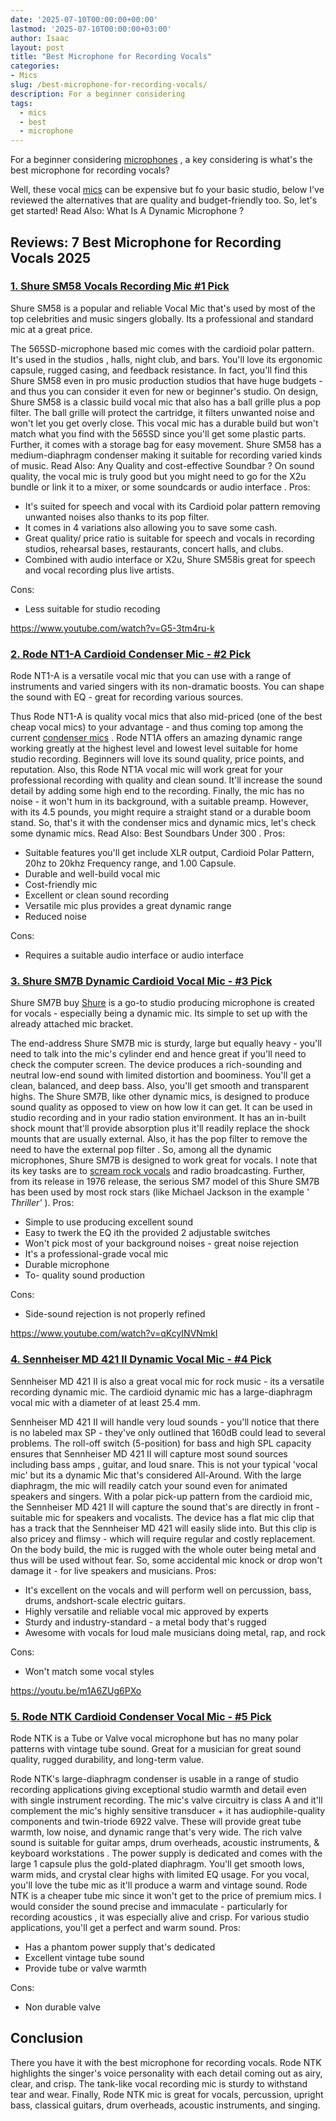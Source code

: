 ```yaml
---
date: '2025-07-10T00:00:00+00:00'
lastmod: '2025-07-10T00:00:00+03:00'
author: Isaac
layout: post
title: "Best Microphone for Recording Vocals"
categories:
- Mics
slug: /best-microphone-for-recording-vocals/
description: For a beginner considering
tags: 
  - mics
  - best
  - microphone
---
```

For a beginner considering
[microphones](https://pestpolicy.com/best-[microphone](/posts/best-microphone-for-vocals-live-performance/)-for-vocals-live-performance/)
, a key considering is what's the best microphone for recording vocals?

Well, these vocal [mics](/posts/best-microphones-for-voice-acting/) can be expensive but fo your basic studio, below I've reviewed the alternatives that are quality and budget-friendly too.
So, let's get started! Read Also:
What Is A Dynamic Microphone
?
## Reviews: 7 Best Microphone for Recording Vocals 2025
### [1. Shure SM58 Vocals Recording Mic #1 Pick](https://www.amazon.com/dp/B000CZ0R42/?tag=p-policy-20)
Shure SM58 is a popular and reliable Vocal Mic that's used by most of the top celebrities and music singers globally. Its a professional and standard mic at a great price.

The 565SD-microphone based mic comes with the cardioid polar pattern. It's used
in the studios
, halls, night club, and bars. You'll love its ergonomic capsule, rugged casing, and feedback resistance.
In fact, you'll find this Shure SM58 even in
pro music production studios
that have huge budgets - and thus you can consider it even for new or beginner's studio.
On design, Shure SM58 is a classic build vocal mic that also has a ball grille plus a pop filter. The ball grille will protect the cartridge, it filters unwanted noise and won't let you get overly close.
This vocal mic has a durable build but won't match what you find with the 565SD since you'll get some plastic parts. Further, it comes with a storage bag for easy movement.
Shure SM58 has a medium-diaphragm condenser making it suitable for recording varied kinds of music. Read Also:
Any Quality and cost-effective Soundbar
?
On sound quality, the vocal mic is truly good but you might need to go for the X2u bundle or link it to a mixer, or some
soundcards or audio interface
.
Pros:
- It's suited for speech and vocal with its Cardioid polar pattern removing unwanted noises also thanks to its pop filter.
- It comes in 4 variations also allowing you to save some cash.
- Great quality/ price ratio is suitable for speech and vocals in recording studios, rehearsal bases, restaurants, concert halls, and clubs.
- Combined with audio interface or X2u, Shure SM58is great for speech and vocal recording plus live artists.

Cons:
- Less suitable for studio recoding

https://www.youtube.com/watch?v=G5-3tm4ru-k
### [2. Rode NT1-A Cardioid Condenser Mic - #2 Pick](https://www.amazon.com/dp/B002QAUOKS/?tag=p-policy-20)
Rode NT1-A is a versatile vocal mic that you can use with a range of instruments and varied singers with its non-dramatic boosts. You can shape the sound with EQ - great for recording various sources.

Thus Rode NT1-A is quality vocal mics that also mid-priced (one of the best cheap vocal mics) to your advantage - and thus coming top among the current
[condenser mics](https://pestpolicy.com/best-condenser-mics-under-300/)
.
Rode NT1A offers an amazing dynamic range working greatly at the highest level and lowest level suitable for home studio recording. Beginners will love its sound quality, price points, and reputation.
Also, this Rode NT1A vocal mic will work great for your professional recording with quality and clean sound. It'll increase the sound detail by adding some high end to the recording.
Finally, the mic has no noise - it won't hum in its background, with a suitable preamp. However, with its 4.5 pounds, you might require a straight stand or a durable boom stand.
So, that's it with the condenser mics and dynamic mics, let's check some dynamic mics.
Read Also:
Best Soundbars Under 300
.
Pros:
- Suitable features you'll get include XLR output, Cardioid Polar Pattern, 20hz to 20khz Frequency range, and 1.00 Capsule.
- Durable and well-build vocal mic
- Cost-friendly mic
- Excellent or clean sound recording
- Versatile mic plus provides a great dynamic range
- Reduced noise

Cons:
- Requires a suitable audio interface or audio interface

### [3. Shure SM7B Dynamic Cardioid Vocal Mic - #3 Pick](https://www.amazon.com/dp/B0002E4Z8M/?tag=p-policy-20)
Shure SM7B buy
[Shure](http://www.shure.com/)
is a go-to studio producing microphone is created for vocals - especially being a dynamic mic. Its simple to set up with the already attached mic bracket.

The end-address Shure SM7B mic is sturdy, large but equally heavy - you'll need to talk into the mic's cylinder end and hence great if you'll need to check the computer screen.
The device produces a rich-sounding and neutral low-end sound with limited distortion and boominess. You'll get a clean, balanced, and deep bass. Also, you'll get smooth and transparent highs.
The Shure SM7B, like other dynamic mics, is designed to produce sound quality as opposed to view on how low it can get. It can be used in studio recording and in your radio station environment.
It has an in-built shock mount that'll provide absorption plus it'll readily replace the shock mounts that are usually external. Also, it has the pop filter to remove the need to have the
external pop filter
.
So, among all the dynamic microphones, Shure SM7B is designed to work great for vocals. I note that its key tasks are to
[scream rock vocals](https://en.wikipedia.org/wiki/Screaming_(music)#Rock_and_roll)
and radio broadcasting.
Further, from its release in 1976 release, the serious SM7 model of this Shure SM7B has been used by most rock stars (like Michael Jackson in the example '
*Thriller'*
).
Pros:
- Simple to use producing excellent sound
- Easy to twerk the EQ ith the provided 2 adjustable switches
- Won't pick most of your background noises - great noise rejection
- It's a professional-grade vocal mic
- Durable microphone
- To- quality sound production

Cons:
- Side-sound rejection is not properly refined

https://www.youtube.com/watch?v=qKcyINVNmkI
### [4. Sennheiser MD 421 II Dynamic Vocal Mic - #4 Pick](https://www.amazon.com/dp/B0002H0RBS/?tag=p-policy-20)
Sennheiser MD 421 II is also a great vocal mic for rock music - its a versatile recording dynamic mic. The cardioid dynamic mic has a
large-diaphragm vocal mic
with a diameter of at least 25.4 mm.

Sennheiser MD 421 II will handle very loud sounds - you'll notice that there is no labeled max SP - they've only outlined that 160dB could lead to several problems.
The roll-off switch (5-position) for bass and high SPL capacity ensures that Sennheiser MD 421 II will capture most sound sources
including bass amps
, guitar, and loud snare.
This is not your typical 'vocal mic' but its a dynamic Mic that's considered All-Around. With the large diaphragm, the mic will readily catch your sound even for animated speakers and singers.
With a polar pick-up pattern from the cardioid mic, the Sennheiser MD 421 II will capture the sound that's are directly in front - suitable mic for speakers and vocalists.
The device has a flat mic clip that has a track that the Sennheiser MD 421 will easily slide into. But this clip is also pricey and flimsy - which will require regular and costly replacement.
On the body build, the mic is rugged with the whole outer being metal and thus will be used without fear. So, some accidental mic knock or drop won't damage it - for live speakers and musicians.
Pros:
- It's excellent on the vocals and will perform well on percussion, bass, drums, andshort-scale electric guitars.
- Highly versatile and reliable vocal mic approved by experts
- Sturdy and industry-standard - a metal body that's rugged
- Awesome with vocals for loud male musicians doing metal, rap, and rock

Cons:
- Won't match some vocal styles

https://youtu.be/m1A6ZUg6PXo
### [5. Rode NTK Cardioid Condenser Vocal Mic - #5 Pick](https://www.amazon.com/dp/B0002DUQOU/?tag=p-policy-20)
Rode NTK is a Tube or Valve vocal microphone but has no many polar patterns with vintage tube sound. Great for a musician for great sound quality, rugged durability, and long-term value.

Rode NTK's large-diaphragm condenser is usable in a range of studio recording applications giving exceptional studio warmth and detail even with single instrument recording.
The mic's valve circuitry is class A and it'll complement the mic's highly sensitive transducer + it has audiophile-quality components and twin-triode 6922 valve.
These will provide great tube warmth, low noise, and dynamic range that's very wide. The rich valve sound is suitable for guitar amps, drum overheads, acoustic instruments, &
keyboard workstations
.
The power supply is dedicated and comes with the large 1 capsule plus the gold-plated diaphragm. You'll get smooth lows, warm mids, and crystal clear highs with limited EQ usage.
For you vocal, you'll love the tube mic as it'll produce a warm and vintage sound. Rode NTK is a cheaper tube mic since it won't get to the price of premium mics.
I would consider the sound precise and immaculate - particularly for
recording acoustics
, it was especially alive and crisp. For various studio applications, you'll get a perfect and warm sound.
Pros:
- Has a phantom power supply that's dedicated
- Excellent vintage tube sound
- Provide tube or valve warmth

Cons:
- Non durable valve

## Conclusion
There you have it with the best microphone for recording vocals. Rode NTK highlights the singer's voice personality with each detail coming out as airy, clear, and crisp.
The tank-like vocal recording mic is sturdy to withstand tear and wear. Finally, Rode NTK mic is great for vocals, percussion, upright bass, classical guitars, drum overheads, acoustic instruments, and singing.
